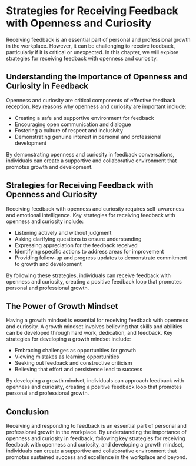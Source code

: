 Strategies for Receiving Feedback with Openness and Curiosity
==============================================================================================================

Receiving feedback is an essential part of personal and professional growth in the workplace. However, it can be challenging to receive feedback, particularly if it is critical or unexpected. In this chapter, we will explore strategies for receiving feedback with openness and curiosity.

Understanding the Importance of Openness and Curiosity in Feedback
------------------------------------------------------------------

Openness and curiosity are critical components of effective feedback reception. Key reasons why openness and curiosity are important include:

* Creating a safe and supportive environment for feedback
* Encouraging open communication and dialogue
* Fostering a culture of respect and inclusivity
* Demonstrating genuine interest in personal and professional development

By demonstrating openness and curiosity in feedback conversations, individuals can create a supportive and collaborative environment that promotes growth and development.

Strategies for Receiving Feedback with Openness and Curiosity
-------------------------------------------------------------

Receiving feedback with openness and curiosity requires self-awareness and emotional intelligence. Key strategies for receiving feedback with openness and curiosity include:

* Listening actively and without judgment
* Asking clarifying questions to ensure understanding
* Expressing appreciation for the feedback received
* Identifying specific actions to address areas for improvement
* Providing follow-up and progress updates to demonstrate commitment to growth and development

By following these strategies, individuals can receive feedback with openness and curiosity, creating a positive feedback loop that promotes personal and professional growth.

The Power of Growth Mindset
---------------------------

Having a growth mindset is essential for receiving feedback with openness and curiosity. A growth mindset involves believing that skills and abilities can be developed through hard work, dedication, and feedback. Key strategies for developing a growth mindset include:

* Embracing challenges as opportunities for growth
* Viewing mistakes as learning opportunities
* Seeking out feedback and constructive criticism
* Believing that effort and persistence lead to success

By developing a growth mindset, individuals can approach feedback with openness and curiosity, creating a positive feedback loop that promotes personal and professional growth.

Conclusion
----------

Receiving and responding to feedback is an essential part of personal and professional growth in the workplace. By understanding the importance of openness and curiosity in feedback, following key strategies for receiving feedback with openness and curiosity, and developing a growth mindset, individuals can create a supportive and collaborative environment that promotes sustained success and excellence in the workplace and beyond.
